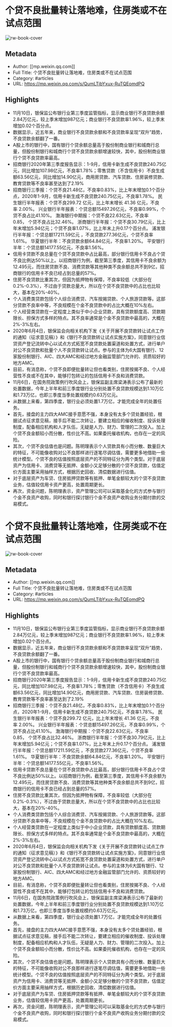 # 个贷不良批量转让落地难，住房类或不在试点范围

![rw-book-cover](https://readwise-assets.s3.amazonaws.com/static/images/article3.5c705a01b476.png)

## Metadata
- Author: [[mp.weixin.qq.com]]
- Full Title: 个贷不良批量转让落地难，住房类或不在试点范围
- Category: #articles
- URL: https://mp.weixin.qq.com/s/QumLTibYxux-RuTQEomdPQ

## Highlights
- 11月10日，银保监公布银行业第三季度监管指标，显示商业银行不良贷款余额2.84万亿元，较上季末增加987亿元；商业银行不良贷款率1.96%，较上季末增加0.02个百分点。
- 数据显示，近五年来，商业银行不良贷款余额和不良贷款率呈现“双升”趋势，不良贷款余额翻了一番。
- A股上市的银行中，国有银行个贷余额总量高于股份制商业银行和城商行总量，但股份制银行和城商行个贷不良贷款余额增速较快，其中，股份制商业银行个贷不良贷款率最高。
- 招商银行2020年第三季度报告显示：1-9月，信用卡新生成不良贷款240.75亿元，同比增加107.98亿元，不良率1.78%；零售贷款（不含信用卡）不良生成额63.56亿元，同比增加14.90亿元，商用房贷款、汽车贷款、住房装修贷款、教育贷款等不良率甚至达到了2.19%
- 招商银行三季报：个贷不良21.48亿，不良率0.83%，比上年末增加0.1个百分点，2020年1-9月，信用卡新生成不良贷款240.75亿元，不良率1.78%。 民生银行半年报表：个贷不良299.72 亿元，比上年末增长 41.36 亿元，不良率 2.00%。 兴业银行半年报表：个贷总额15497.26亿元，不良率0.99%，个贷不良占比41.10%。 渤海银行中期报：个贷不良22.63亿元，不良率0.85， 个贷不良占比32.46%。 浙商银行半年报：个贷不良30.79亿元，比上年末增加5.94亿元；个贷不良率1.07%，比上年末上升0.17个百分点。 浦发银行半年报：个贷总额17211.59亿元 ，不良贷款277.36亿元，个贷不良率1.61%。 华夏银行半年：不良贷款余额64.84亿元，不良率1.20%。 平安银行半年：个贷总额14177.55亿元，不良率1.56%。
- 信用卡贷款不良总量在个贷不良贷款中占比最高，部分银行信用卡不良占个贷不良比例达50%以上。以招商银行为例，截至第三季度，其信用卡不良余额为12.495元，而住房贷款不良、消费贷款等其他种类不良余额总共不到9亿，招商银行的信用卡不良已经占到总量的57%。
- 住房不良贷款比重其次，但因为抵押物有保障，不良率较低（大部分在0.2%-0.3%），不过由于贷款总量大，所以在个贷不良贷款中的占比也比较大，基本在20%-40%。
- 个人消费类贷款包括个人综合消费贷、汽车按揭贷款、个人旅游贷款等。这部分贷款不良率中等，不良规模在个金不良贷款中的占比大概在10%左右。
- 个人经营类贷款在一定程度上类似于中小企业贷款，具有贷款额度高、贷款期限长、担保方式多样的特点。其不良率通常是个金不良贷款中最高的，大概在2%-3%左右。
- 2020年6月4日，银保监会向相关机构下发《关于开展不良贷款转让试点工作的通知（征求意见稿）》和《银行不良贷款转让试点实施方案》，同意银行业信贷资产登记流转中心以试点方式拓宽不良贷款处置渠道和处置方式，进行单户对公不良贷款和批量个人不良贷款转让试点。参与的主体为6大国有银行、12家股份制银行、AIC、四大AMC和经过地方金融监管部门允许的、资质较好的地方AMC。
- 目前，有消息称，个贷不良即便批量转让但也看类别，住房按揭不良、个人经营性不良或不在其中，能够打包转让的包括信用卡不良和消费贷款。
- 11月6日，在国务院政策例行吹风会上，银保监副主席梁涛表示公布了最新的处置数据，今年上半年和前三季度银行业分别处置不良贷款规模达到1.10万亿和1.73万亿，也即三季度当季处置规模约0.63万亿元。
- 从数据上来看，第四季度，银行业必须处置1.7万亿，才能完成全年的处置任务。
- 首先，接盘的主力四大AMC接手意愿不强，本身没有太多个贷处置经验，根据试点征求意见稿，接手后不能二次转让，要建立相应的催收制度、投诉处理制度，配备相应机构和人才队伍，无疑是人力、财力、管理的二次投入。加上个贷不良金额较小而分散，性价比不高。如果委托催收机构，也存在一定的风险。
- 其次，个贷不良估值也是问题。陈明理表示个人贷款具有小而分散、数量巨大的特征，不可能像收购对公不良那样进行逐笔尽调估值，需要更多地借助一些统计模型。个贷不良的估值按照底层资产的不同特征分为两个类型。对于底层资产为信用卡、消费贷等无抵押、金额小又足够分散的个贷不良贷款，估值定价方面主要采用抽样方式，根据历史回收、清偿数据进行估值。
- 对于底层资产为车贷、住房抵押贷款等有抵押、单笔金额较大的个贷不良贷款业务，估值较信用卡资产更高，处置周期更长。
- 再次，资金问题，陈明理表示，资产管理公司可以采取基金化的方式参与银行个金不良资产收购，同时和银行探讨银行个金不良资产收购业务分期付款的交易模式。
# 个贷不良批量转让落地难，住房类或不在试点范围

![rw-book-cover](https://readwise-assets.s3.amazonaws.com/static/images/article3.5c705a01b476.png)

## Metadata
- Author: [[mp.weixin.qq.com]]
- Full Title: 个贷不良批量转让落地难，住房类或不在试点范围
- Category: #articles
- URL: https://mp.weixin.qq.com/s/QumLTibYxux-RuTQEomdPQ

## Highlights
- 11月10日，银保监公布银行业第三季度监管指标，显示商业银行不良贷款余额2.84万亿元，较上季末增加987亿元；商业银行不良贷款率1.96%，较上季末增加0.02个百分点。
- 数据显示，近五年来，商业银行不良贷款余额和不良贷款率呈现“双升”趋势，不良贷款余额翻了一番。
- A股上市的银行中，国有银行个贷余额总量高于股份制商业银行和城商行总量，但股份制银行和城商行个贷不良贷款余额增速较快，其中，股份制商业银行个贷不良贷款率最高。
- 招商银行2020年第三季度报告显示：1-9月，信用卡新生成不良贷款240.75亿元，同比增加107.98亿元，不良率1.78%；零售贷款（不含信用卡）不良生成额63.56亿元，同比增加14.90亿元，商用房贷款、汽车贷款、住房装修贷款、教育贷款等不良率甚至达到了2.19%
- 招商银行三季报：个贷不良21.48亿，不良率0.83%，比上年末增加0.1个百分点，2020年1-9月，信用卡新生成不良贷款240.75亿元，不良率1.78%。 民生银行半年报表：个贷不良299.72 亿元，比上年末增长 41.36 亿元，不良率 2.00%。 兴业银行半年报表：个贷总额15497.26亿元，不良率0.99%，个贷不良占比41.10%。 渤海银行中期报：个贷不良22.63亿元，不良率0.85， 个贷不良占比32.46%。 浙商银行半年报：个贷不良30.79亿元，比上年末增加5.94亿元；个贷不良率1.07%，比上年末上升0.17个百分点。 浦发银行半年报：个贷总额17211.59亿元 ，不良贷款277.36亿元，个贷不良率1.61%。 华夏银行半年：不良贷款余额64.84亿元，不良率1.20%。 平安银行半年：个贷总额14177.55亿元，不良率1.56%。
- 信用卡贷款不良总量在个贷不良贷款中占比最高，部分银行信用卡不良占个贷不良比例达50%以上。以招商银行为例，截至第三季度，其信用卡不良余额为12.495元，而住房贷款不良、消费贷款等其他种类不良余额总共不到9亿，招商银行的信用卡不良已经占到总量的57%。
- 住房不良贷款比重其次，但因为抵押物有保障，不良率较低（大部分在0.2%-0.3%），不过由于贷款总量大，所以在个贷不良贷款中的占比也比较大，基本在20%-40%。
- 个人消费类贷款包括个人综合消费贷、汽车按揭贷款、个人旅游贷款等。这部分贷款不良率中等，不良规模在个金不良贷款中的占比大概在10%左右。
- 个人经营类贷款在一定程度上类似于中小企业贷款，具有贷款额度高、贷款期限长、担保方式多样的特点。其不良率通常是个金不良贷款中最高的，大概在2%-3%左右。
- 2020年6月4日，银保监会向相关机构下发《关于开展不良贷款转让试点工作的通知（征求意见稿）》和《银行不良贷款转让试点实施方案》，同意银行业信贷资产登记流转中心以试点方式拓宽不良贷款处置渠道和处置方式，进行单户对公不良贷款和批量个人不良贷款转让试点。参与的主体为6大国有银行、12家股份制银行、AIC、四大AMC和经过地方金融监管部门允许的、资质较好的地方AMC。
- 目前，有消息称，个贷不良即便批量转让但也看类别，住房按揭不良、个人经营性不良或不在其中，能够打包转让的包括信用卡不良和消费贷款。
- 11月6日，在国务院政策例行吹风会上，银保监副主席梁涛表示公布了最新的处置数据，今年上半年和前三季度银行业分别处置不良贷款规模达到1.10万亿和1.73万亿，也即三季度当季处置规模约0.63万亿元。
- 从数据上来看，第四季度，银行业必须处置1.7万亿，才能完成全年的处置任务。
- 首先，接盘的主力四大AMC接手意愿不强，本身没有太多个贷处置经验，根据试点征求意见稿，接手后不能二次转让，要建立相应的催收制度、投诉处理制度，配备相应机构和人才队伍，无疑是人力、财力、管理的二次投入。加上个贷不良金额较小而分散，性价比不高。如果委托催收机构，也存在一定的风险。
- 其次，个贷不良估值也是问题。陈明理表示个人贷款具有小而分散、数量巨大的特征，不可能像收购对公不良那样进行逐笔尽调估值，需要更多地借助一些统计模型。个贷不良的估值按照底层资产的不同特征分为两个类型。对于底层资产为信用卡、消费贷等无抵押、金额小又足够分散的个贷不良贷款，估值定价方面主要采用抽样方式，根据历史回收、清偿数据进行估值。
- 对于底层资产为车贷、住房抵押贷款等有抵押、单笔金额较大的个贷不良贷款业务，估值较信用卡资产更高，处置周期更长。
- 再次，资金问题，陈明理表示，资产管理公司可以采取基金化的方式参与银行个金不良资产收购，同时和银行探讨银行个金不良资产收购业务分期付款的交易模式。
